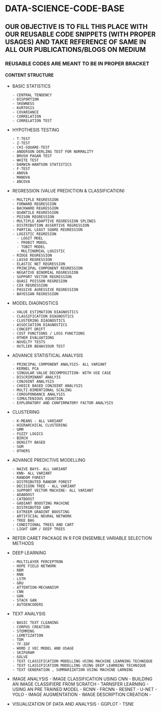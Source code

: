 # DATA-SCIENCE-CODE-BASE

## OUR OBJECTIVE IS TO FILL THIS PLACE WITH OUR REUSABLE CODE SNIPPETS (WITH PROPER USAGES) AND TAKE REFERENCE OF SAME IN ALL OUR PUBLICATIONS/BLOGS ON MEDIUM

### REUSABLE CODES ARE MEANT TO BE IN PROPER BRACKET

#### CONTENT STRUCTURE

* BASIC STATISTICS

      - CENTRAL TENDENCY
      - DISPORTION
      - SKEWNESS
      - KURTOSIS
      - COVARIANCE
      - CORRELATION
      - CORRELATION TEST
      
* HYPOTHESIS TESTING

      - T-TEST
      - Z-TEST
      - CHI-SQUARE-TEST
      - ANDERSON DERLING TEST FOR NORMALITY
      - BRUSH PAGAN TEST
      - WHITE TEST
      - DARWIN-WANTSON STATISTICS
      - F-TEST
      - ANOVA
      - MANOVA
      - ANCOVA
      
* REGRESSION (VALUE PREDICTION & CLASSIFICATION)

      - MULTIPLE REGRESSION
      - FORWARD REGRESSION
      - BACKWARD REGRESSION
      - QUANTILE REGRESSION
      - POISON REGRESSION
      - MULTIPLE ADAPTIVE REGRESSION SPLINES
      - DISTRIBUTION ASSERTIVE REGRESSION
      - PARTIAL LEAST SQARE REGRESSION
      - LOGISTIC REGRESION
        - LOGIT MOEL
        - PROBIT MODEL
        - TOBIT MODEL
        - MULTINOMIAL LOGISTIC
      - RIDGE REGRESSION
      - LASSO REGRESSION
      - ELASTIC NET REGRESSION
      - PRINCIPAL COMPONENT REGRESSION
      - NEGATIVE BINOMIAL REGRESSION
      - SUPPORT VECTOR REGRESSION
      - QUASI POISSON REGRESION 
      - COX REGRESSION
      - PASSIVE AGRESSIVE REGRESSION
      - BAYESIAN REGRESSION

* MODEL DIAGNOSTICS

      - VALUE ESTIMATION DIAGNOSTICS
      - CLASSIFICATION DIAGNOSTICS
      - CLUSTERING DIAGNOSTICS
      - ASSOCIATION DIAGNOSTICS
      - CONCEPT DRIFT
      - COST FUNCTIONS / LOSS FUNCTIONS
      - OTHER EVALUATIONS
      - NOVELTY TESTS
      - OUTLIER BEHAVIOUR TEST

* ADVANCE STATISTICAL ANALYSIS

      - PRINCIPAL COMPONENT ANALYSIS- ALL VARIANT
      - KERNEL PCA
      - SINGULAR VALUE DECOMPOSITION- WITH USE CASE
      - DISCRIMINANT ANALYIS
      - CONJOINT ANALYSIS
      - CHOICE BASED CONJOINT ANALYSIS
      - MULTI-DIMENTIONAL SCALING
      - COROSPONDANCE ANALYSIS
      - SIMULTENIOUS EQUATION
      - EXPLORATORY AND CONFIRMATORY FACTOR ANALYSIS
      
      
* CLUSTERING

      - K-MEANS - ALL VARIANT
      - HIERARCHICAL CLUSTERING
      - GMM
      - FUZZY LOGICS
      - BIRCH
      - DENSITY BASED
      - SOM
      - OTHERS

* ADVANCE PREDICTIVE MODELLING 

      - NAIVE BAYS- ALL VARIANT
      - KNN- ALL VARIANT
      - RANDOM FOREST
      - DISTRIBUTED RANDOM FOREST
      - DECISION TREE - ALL VARIANT
      - SUPPORT VECTOR MACHINE- ALL VARIANT
      - ADABOOST
      - CATBOOST
      - GADIANT BOOSTING MACHINE
      - DISTRIBUTED GBM
      - EXTREEM GRADINT BOOSTING 
      - ARTIFICIAL NEURAL NETWORK
      - TREE BAG
      - CONDITIONAL TREES AND CART
      - LIGHT GBM / DEEP TREES
      
* REFER CARET PACKAGE IN R FOR ENSEMBLE VARIABLE SELECTION METHODS
      
* DEEP LEARNING

      - MULTILAYER PERCEPTRON
      - HOPE FIELD NETWORK
      - RBM
      - RNN
      - LSTM
      - GRU
      - ATTENTION-MECHANISM
      - CNN
      - GAN
      - STACK GAN
      - AUTOENCODERS
      
      
* TEXT ANALYSIS

      - BASIC TEXT CLEANING
      - CORPUS CREATION
      - STEMMING
      - LEMETIZATION
      - TDM
      - TF-IDF
      - WORD 2 VEC MODEL AND USAGE
      - SKIPGRAM 
      - GOLVE
      - TEXT CLASSIFICATION MODELLING USING MACHINE LEARNING TECHNIQUE
      - TEXT CLASSIFICATION MODELLING USING DEEP LEARNING TECHNIQUE
      - TEXT GENERATION , SUMMARIZATION USING MACHINE LARNING
      

* IMAGE ANALYSIS
      - IMAGE CLASSIFICATION USING CNN
      - BUILDING AN IMAGE CLASSIFIERE FROM SCRATCH
      - TARNSFER LEARNING - USING AN PRE TRAINED MODEL
      - RCNN
      - FRCNN
      - RESNET
      - U-NET
      - YOLO
      - IMAGE AUGMENTATION
      - IMAGE DESCRIPTION CREATION
      -
* VISUALIZATION OF DATA AND ANALYSIS
      - GGPLOT
      - TSNE
